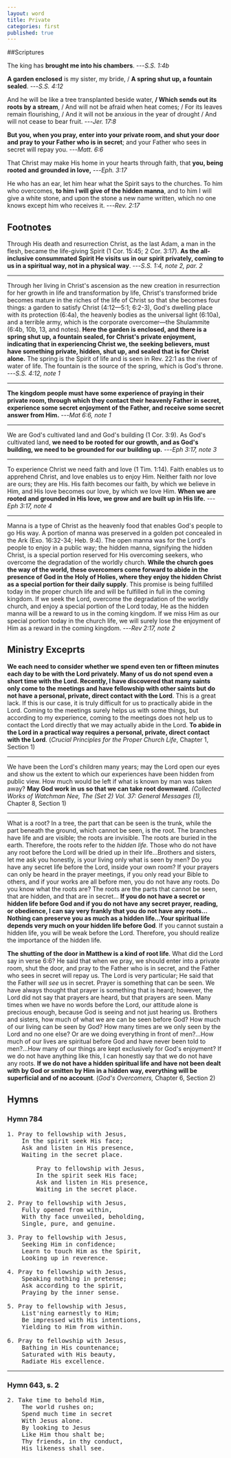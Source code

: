 ```yaml
---
layout: word
title: Private
categories: first
published: true
---
```


##Scriptures

The king has **brought me into his chambers**.
---_S.S. 1:4b_

**A garden enclosed** is my sister, my bride, / **A spring shut up, a fountain sealed**.
---_S.S. 4:12_

And he will be like a tree transplanted beside water, **/ Which sends out its roots by a stream**, / And will not be afraid when heat comes; / For its leaves remain flourishing, / And it will not be anxious in the year of drought / And will not cease to bear fruit.
---_Jer. 17:8_

**But you, when you pray, enter into your private room, and shut your door and pray to your Father who is in secret**; and your Father who sees in secret will repay you.
---_Matt. 6:6_

That Christ may make His home in your hearts through faith, that **you, being rooted and grounded in love,**
---_Eph. 3:17_

He who has an ear, let him hear what the Spirit says to the churches. To him who overcomes, **to him I will give of the hidden manna**, and to him I will give a white stone, and upon the stone a new name written, which no one knows except him who receives it.
---_Rev. 2:17_

## Footnotes

Through His death and resurrection Christ, as the last Adam, a man in the flesh, became the life-giving Spirit (1 Cor. 15:45; 2 Cor. 3:17). **As the all-inclusive consummated Spirit He visits us in our spirit privately, coming to us in a spiritual way, not in a physical way**.
---_S.S. 1:4, note 2, par. 2_

---

Through her living in Christ's ascension as the new creation in resurrection for her growth in life and transformation by life, Christ's transformed bride becomes mature in the riches of the life of Christ so that she becomes four things: a garden to satisfy Christ (4:12—5:1; 6:2-3), God's dwelling place with its protection (6:4a), the heavenly bodies as the universal light (6:10a), and a terrible army, which is the corporate overcomer—the Shulammite (6:4b, 10b, 13, and notes). **Here the garden is enclosed, and there is a spring shut up, a fountain sealed, for Christ's private enjoyment, indicating that in experiencing Christ we, the seeking believers, must have something private, hidden, shut up, and sealed that is for Christ alone.** The spring is the Spirit of life and is seen in Rev. 22:1 as the river of water of life. The fountain is the source of the spring, which is God's throne.
---_S.S. 4:12, note 1_

---

**The kingdom people must have some experience of praying in their private room, through which they contact their heavenly Father in secret, experience some secret enjoyment of the Father, and receive some secret answer from Him.**
---_Mat 6:6, note 1_

---

We are God's cultivated land and God's building (1 Cor. 3:9). As God's cultivated land, **we need to be rooted for our growth, and as God's building, we need to be grounded for our building up.**
---_Eph 3:17, note 3_

---

To experience Christ we need faith and love (1 Tim. 1:14). Faith enables us to apprehend Christ, and love enables us to enjoy Him. Neither faith nor love are ours; they are His. His faith becomes our faith, by which we believe in Him, and His love becomes our love, by which we love Him. **When we are rooted and grounded in His love, we grow and are built up in His life.**
---_Eph 3:17, note 4_

---

Manna is a type of Christ as the heavenly food that enables God's people to go His way. A portion of manna was preserved in a golden pot concealed in the Ark (Exo. 16:32-34; Heb. 9:4). The open manna was for the Lord's people to enjoy in a public way; the hidden manna, signifying the hidden Christ, is a special portion reserved for His overcoming seekers, who overcome the degradation of the worldly church. **While the church goes the way of the world, these overcomers come forward to abide in the presence of God in the Holy of Holies, where they enjoy the hidden Christ as a special portion for their daily supply**. This promise is being fulfilled today in the proper church life and will be fulfilled in full in the coming kingdom. If we seek the Lord, overcome the degradation of the worldly church, and enjoy a special portion of the Lord today, He as the hidden manna will be a reward to us in the coming kingdom. If we miss Him as our special portion today in the church life, we will surely lose the enjoyment of Him as a reward in the coming kingdom.
---_Rev 2:17, note 2_

## Ministry Exceprts

**We each need to consider whether we spend even ten or fifteen minutes each day to be with the Lord privately. Many of us do not spend even a short time with the Lord. Recently, I have discovered that many saints only come to the meetings and have fellowship with other saints but do not have a personal, private, direct contact with the Lord**. This is a great lack. If this is our case, it is truly difficult for us to practically abide in the Lord. Coming to the meetings surely helps us with some things, but according to my experience, coming to the meetings does not help us to contact the Lord directly that we may actually abide in the Lord. **To abide in the Lord in a practical way requires a personal, private, direct contact with the Lord**. (_Crucial Principles for the Proper Church Life_, Chapter 1, Section 1)

---

We have been the Lord's children many years; may the Lord open our eyes and show us the extent to which our experiences have been hidden from public view. How much would be left if what is known by man was taken away? **May God work in us so that we can take root downward**. _(Collected Works of Watchman Nee, The (Set 2) Vol. 37: General Messages (1),_ Chapter 8, Section 1)

---

What is a root? In a tree, the part that can be seen is the trunk, while the part beneath the ground, which cannot be seen, is the root. The branches have life and are visible; the roots are invisible. The roots are buried in the earth. Therefore, the roots refer to the _hidden life._ Those who do not have any root before the Lord will be dried up in their life…Brothers and sisters, let me ask you honestly, is your living only what is seen by men? Do you have any secret life before the Lord, inside your own room? If your prayers can only be heard in the prayer meetings, if you only read your Bible to others, and if your works are all before men, you do not have any roots. Do you know what the roots are? The roots are the parts that cannot be seen, that are hidden, and that are in secret… **If you do not have a secret or hidden life before God and if you do not have any secret prayer, reading, or obedience, I can say very frankly that you do not have any roots…Nothing can preserve you as much as a hidden life...Your spiritual life depends very much on your hidden life before God**. If you cannot sustain a hidden life, you will be weak before the Lord. Therefore, you should realize the importance of the hidden life.

**The shutting of the door in Matthew is a kind of root life**. What did the Lord say in verse 6:6? He said that when we pray, we should enter into a private room, shut the door, and pray to the Father who is in secret, and the Father who sees in secret will repay us. The Lord is very particular; He said that the Father will _see_ us in secret. Prayer is something that can be seen. We have always thought that prayer is something that is heard; however, the Lord did not say that prayers are heard, but that prayers are seen. Many times when we have no words before the Lord, our attitude alone is precious enough, because God is seeing and not just hearing us. Brothers and sisters, how much of what we are can be seen before God? How much of our living can be seen by God? How many times are we only seen by the Lord and no one else? Or are we doing everything in front of men?…How much of our lives are spiritual before God and have never been told to men?...How many of our things are kept exclusively for God's enjoyment? If we do not have anything like this, I can honestly say that we do not have any roots. **If we do not have a hidden spiritual life and have not been dealt with by God or smitten by Him in a hidden way, everything will be superficial and of no account**. (_God's Overcomers,_ Chapter 6, Section 2)

## Hymns

### Hymn 784

<pre>
1. Pray to fellowship with Jesus,
    In the spirit seek His face;
    Ask and listen in His presence,
    Waiting in the secret place.

        Pray to fellowship with Jesus,
        In the spirit seek His face;
        Ask and listen in His presence,
        Waiting in the secret place.

2. Pray to fellowship with Jesus,
    Fully opened from within,
    With thy face unveiled, beholding,
    Single, pure, and genuine.

3. Pray to fellowship with Jesus,
    Seeking Him in confidence;
    Learn to touch Him as the Spirit,
    Looking up in reverence.

4. Pray to fellowship with Jesus,
    Speaking nothing in pretense;
    Ask according to the spirit,
    Praying by the inner sense.

5. Pray to fellowship with Jesus,
    List'ning earnestly to Him;
    Be impressed with His intentions,
    Yielding to Him from within.

6. Pray to fellowship with Jesus,
    Bathing in His countenance;
    Saturated with His beauty,
    Radiate His excellence.
</pre>

---

### Hymn 643, s. 2

<pre>
2. Take time to behold Him,
    The world rushes on;
    Spend much time in secret
    With Jesus alone.
    By looking to Jesus
    Like Him thou shalt be;
    Thy friends, in thy conduct,
    His likeness shall see.
</pre>